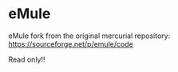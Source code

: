 # eMule

eMule fork from the original mercurial repository: https://sourceforge.net/p/emule/code

Read only!!
